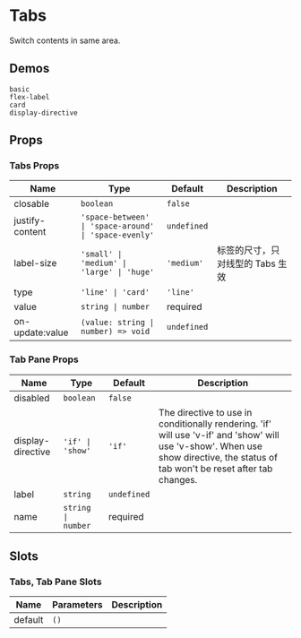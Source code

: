 # Tabs

Switch contents in same area.

## Demos

```demo
basic
flex-label
card
display-directive
```

## Props

### Tabs Props

| Name | Type | Default | Description |
| --- | --- | --- | --- |
| closable | `boolean` | `false` |  |
| justify-content | `'space-between' \| 'space-around' \| 'space-evenly'` | `undefined` |  |
| label-size | `'small' \| 'medium' \| 'large' \| 'huge'` | `'medium'` | 标签的尺寸，只对线型的 Tabs 生效 |
| type | `'line' \| 'card'` | `'line'` |  |
| value | `string \| number` | required |  |
| on-update:value | `(value: string \| number) => void` | `undefined` |  |

### Tab Pane Props

| Name | Type | Default | Description |
| --- | --- | --- | --- |
| disabled | `boolean` | `false` |  |
| display-directive | `'if' \| 'show'` | `'if'` | The directive to use in conditionally rendering. 'if' will use 'v-if' and 'show' will use 'v-show'. When use show directive, the status of tab won't be reset after tab changes. |
| label | `string` | `undefined` |  |
| name | `string \| number` | required |  |

## Slots

### Tabs, Tab Pane Slots

| Name    | Parameters | Description |
| ------- | ---------- | ----------- |
| default | `()`       |             |
